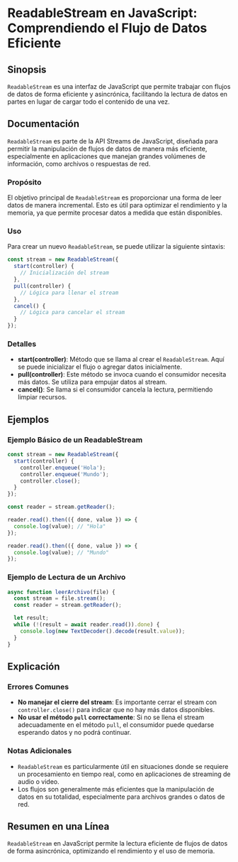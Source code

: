 <!--
Meta Description: # ReadableStream en JavaScript: Comprendiendo el Flujo de Datos Eficiente ## Sinopsis `ReadableStream` es una interfaz de JavaScript que permite traba...
Meta Keywords: datos, stream, readablestream, controller, para
-->

# ReadableStream en JavaScript: Comprendiendo el Flujo de Datos Eficiente

## Sinopsis
`ReadableStream` es una interfaz de JavaScript que permite trabajar con flujos de datos de forma eficiente y asincrónica, facilitando la lectura de datos en partes en lugar de cargar todo el contenido de una vez.

## Documentación
`ReadableStream` es parte de la API Streams de JavaScript, diseñada para permitir la manipulación de flujos de datos de manera más eficiente, especialmente en aplicaciones que manejan grandes volúmenes de información, como archivos o respuestas de red.

### Propósito
El objetivo principal de `ReadableStream` es proporcionar una forma de leer datos de manera incremental. Esto es útil para optimizar el rendimiento y la memoria, ya que permite procesar datos a medida que están disponibles.

### Uso
Para crear un nuevo `ReadableStream`, se puede utilizar la siguiente sintaxis:

```javascript
const stream = new ReadableStream({
  start(controller) {
    // Inicialización del stream
  },
  pull(controller) {
    // Lógica para llenar el stream
  },
  cancel() {
    // Lógica para cancelar el stream
  }
});
```

### Detalles
- **start(controller)**: Método que se llama al crear el `ReadableStream`. Aquí se puede inicializar el flujo o agregar datos inicialmente.
- **pull(controller)**: Este método se invoca cuando el consumidor necesita más datos. Se utiliza para empujar datos al stream.
- **cancel()**: Se llama si el consumidor cancela la lectura, permitiendo limpiar recursos.

## Ejemplos
### Ejemplo Básico de un ReadableStream

```javascript
const stream = new ReadableStream({
  start(controller) {
    controller.enqueue('Hola');
    controller.enqueue('Mundo');
    controller.close();
  }
});

const reader = stream.getReader();

reader.read().then(({ done, value }) => {
  console.log(value); // "Hola"
});

reader.read().then(({ done, value }) => {
  console.log(value); // "Mundo"
});
```

### Ejemplo de Lectura de un Archivo

```javascript
async function leerArchivo(file) {
  const stream = file.stream();
  const reader = stream.getReader();

  let result;
  while (!(result = await reader.read()).done) {
    console.log(new TextDecoder().decode(result.value));
  }
}
```

## Explicación
### Errores Comunes
- **No manejar el cierre del stream**: Es importante cerrar el stream con `controller.close()` para indicar que no hay más datos disponibles.
- **No usar el método `pull` correctamente**: Si no se llena el stream adecuadamente en el método `pull`, el consumidor puede quedarse esperando datos y no podrá continuar.

### Notas Adicionales
- `ReadableStream` es particularmente útil en situaciones donde se requiere un procesamiento en tiempo real, como en aplicaciones de streaming de audio o video.
- Los flujos son generalmente más eficientes que la manipulación de datos en su totalidad, especialmente para archivos grandes o datos de red.

## Resumen en una Línea
`ReadableStream` en JavaScript permite la lectura eficiente de flujos de datos de forma asincrónica, optimizando el rendimiento y el uso de memoria.